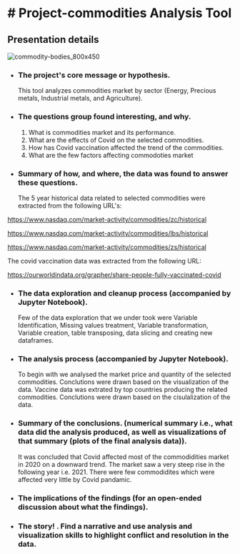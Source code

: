 # # Project-commodities Analysis Tool
## Presentation details
![commodity-bodies_800x450](https://user-images.githubusercontent.com/83671629/124959961-cd51db80-dfe9-11eb-965f-ec65f82767b0.png)


*  ### The project's core message or hypothesis.
      This tool analyzes commodities market by sector (Energy, Precious metals, Industrial metals, and Agriculture).
   
*  ### The questions group found interesting, and why.
    1. What is commodities market and its performance.
    2. What are the effects of Covid on the selected commodities.
    3. How has Covid vaccination affected the trend of the commodities.
    4. What are the few factors affecting commodoties market 

*  ### Summary of how, and where, the data was found to answer these questions.

    The 5 year historical data related to selected commodities were extracted from the following URL's:
    
https://www.nasdaq.com/market-activity/commodities/zc/historical

https://www.nasdaq.com/market-activity/commodities/lbs/historical

https://www.nasdaq.com/market-activity/commodities/zs/historical

  The covid vaccination data was extracted from the following URL:
  
  https://ourworldindata.org/grapher/share-people-fully-vaccinated-covid
  
  

*  ### The data exploration and cleanup process (accompanied by Jupyter Notebook).
  
      Few of the data exploration that we under took were Variable Identification, Missing values treatment, Variable transformation,
Variable creation, table transposing, data slicing and creating new dataframes. 

*  ### The analysis process (accompanied by Jupyter Notebook).
  
   To begin with we analysed the market price and quantity of the selected commodities. 
   Conclutions were drawn based on the visualization of the data.
   Vaccine data was extrated by top countries producing the related commodities.
   Conclutions were drawn based on the cisulalization of the data.

*  ### Summary of the conclusions. (numerical summary i.e., what data did the analysis produced, as well as visualizations of that summary (plots of the final analysis data)).
  
   It was concluded that Covid affected most of the commodidities market in 2020 on a downward trend. 
   The market saw a very steep rise in the following year i.e. 2021.
   There were few commodidites which were affected very little by Covid pandamic.  

*  ### The implications of the findings (for an open-ended discussion about what the findings).
  

*  ###  The story! . Find a narrative and use analysis and visualization skills to highlight conflict and resolution in the data.
  
